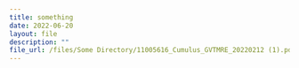 ```yaml
---
title: something
date: 2022-06-20
layout: file
description: ""
file_url: /files/Some Directory/11005616_Cumulus_GVTMRE_20220212 (1).pdf
---
```



